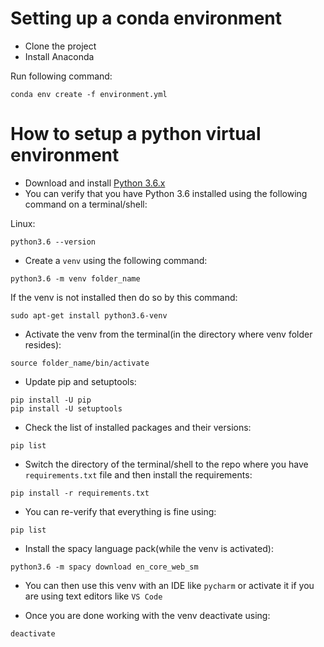 # Setting up a conda environment

- Clone the project
- Install Anaconda

Run following command:

`conda env create -f environment.yml`

# How to setup a python virtual environment

- Download and install [Python 3.6.x](https://www.python.org/downloads/release/python-3610/)
- You can verify that you have Python 3.6 installed using the following command on a terminal/shell:

Linux:

```
python3.6 --version
```

- Create a `venv` using the following command:

```
python3.6 -m venv folder_name
```

If the venv is not installed then do so by this command:

```
sudo apt-get install python3.6-venv
```

- Activate the venv from the terminal(in the directory where venv folder resides):

```
source folder_name/bin/activate
```

- Update pip and setuptools:

```
pip install -U pip
pip install -U setuptools
```

- Check the list of installed packages and their versions:

```
pip list
```

- Switch the directory of the terminal/shell to the repo where you have `requirements.txt` file and then install the requirements:

```
pip install -r requirements.txt
```

- You can re-verify that everything is fine using:

```
pip list
```

- Install the spacy language pack(while the venv is activated):

```
python3.6 -m spacy download en_core_web_sm
```

- You can then use this venv with an IDE like `pycharm` or activate it if you are using text editors like `VS Code`

- Once you are done working with the venv deactivate using:

```
deactivate
```
